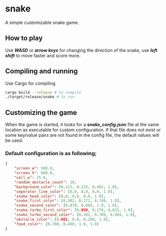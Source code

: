 # snake
A simple customizable snake game.

## How to play
Use ***WASD*** or ***arrow keys*** for changing the direction of the snake, use ***left shift*** to move faster and score more.

## Compiling and running
Use Cargo for compiling
```bash
cargo build --release # to compile
./target/release/snake # to run
```

## Customizing the game
When the game is started, it looks for a ***snake_config.json*** file at the same location as executable for custom configuration. If that file does not exist or some key/value pairs are not found in the config file, the default values will be used.

### Default configuration is as following;
```json
{
    "screen_w": 500.0,
    "screen_h": 600.0,
    "cell_w": 25.0,
    "random_obstacle_count": 10,
    "background_color": [0.321, 0.133, 0.403, 1.0],
    "seperator_line_color": [0.0, 0.0, 0.0, 1.0],
    "snake_head_color": [0.0, 0.0, 0.0, 1.0],
    "snake_first_color": [0.482, 0.172, 0.749, 1.0],
    "snake_second_color": [0.878, 0.666, 1.0, 1.0],
    "snake_turbo_first_color": [0.050, 0.278, 0.631, 1.0],
    "snake_turbo_second_color": [0.392, 0.709, 0.964, 1.0],
    "obstacle_color": [0.062, 0.0, 0.168, 1.0],
    "food_color": [0.780, 0.490, 1.0, 1.0]
}
```
